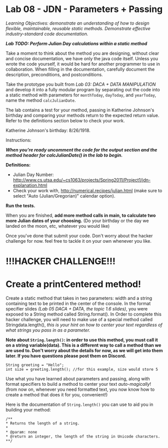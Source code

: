  

# Lab 08 - JDN - Parameters + Passing

_Learning Objectives: demonstrate an understanding of how to design flexible, maintainable, reusable static methods. Demonstrate effective industry-standard code documentation._

_**Lab TODO: Perform Julian Day calculations within a static method**_

Take a moment to think about the method you are designing, without clear and concise documentation, we have only the java code itself. Unless you wrote the code yourself, it would be hard for another programmer to use in collaboration. When filling in the documentation, carefully document the description, preconditions, and postconditions. 

Take the prototype you built from _Lab 03: DACA + DATA MANIPULATION_ and develop it into a fully modular program by separating out the code into a static method with parameters for `monthToday`, `dayToday`, and `yearToday`, name the method `calcJulianDate`.

The lab contains a test for your method, passing in Katherine Johnson's birthday and comparing your methods return to the expected return value. Refer to the definitions section below to check your work. 

Katherine Johnson's birthday: 8/26/1918.

Instructions: 

**_When you're ready uncomment the code for the output section and the method header for calcJulianDate() in the lab to begin._**

 **Definitions:**

- Julian Day Number: http://www.cs.utsa.edu/~cs1063/projects/Spring2011/Project1/jdn-explanation.html
- Check your work with, http://numerical.recipes/julian.html (make sure to select "Auto (Julian/Gregorian)" calendar option).

**Run the tests.**

When you are finished, **add more method calls in main, to calculate two more Julian dates of your choosing.** (Do your birthday or the day we landed on the moon, etc, whatever you would like) 

Once you've done that submit your code. Don't worry about the hacker challenge for now. feel free to tackle it on your own whenever you like. 

# **!!!HACKER CHALLENGE!!!**

# **Create a printCentered method!**

Create a static method that takes in two parameters: width and a string containing text to be printed in the center of the console. In the format specifier slides _(Lab 05 DACA + DATA, the topic 1.6 slides)_, you were exposed to a String method called String.format(). In Order to complete this hacker challenge, you will need to make use of a special method called Stringdata.length(), _this is your hint on how to center your text regardless of what strings you pass in as a parameter._ 

**Note about `String.length()`: in order to use this method, you must call it on a string variable(data). This is a different way to call a method than we are used to. Don't worry about the details for now, as we will get into them later. If you have questions please post them on Discord.**

```
String greeting = "Hello";
int size = greeting.length(); //for this example, size would store 5
```

Use what you have learned about parameters and passing, along with format specifiers to build a method to center your text _auto-magically_! (from now on, whenever you need formatted text, you now know how to create a method that does it for you, convenient!)

Here is the documentation of `String.length()` you can use to aid you in building your method: 

```
/**
* Returns the length of a string.
*
* @param: none
* @return an integer, the length of the string in Unicode characters.
**/
```